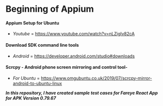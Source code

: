 # Beginning of Appium

#### Appium Setup for Ubuntu
* _Youtube_ =  https://www.youtube.com/watch?v=nLZigIv82cA

#### Download SDK command line tools
* _Android_ = https://developer.android.com/studio#downloads

#### Scrcpy - Android phone screen mirroring and control tool-
* _For Ubuntu_ = https://www.omgubuntu.co.uk/2019/07/scrcpy-mirror-android-to-ubuntu-linux



***In this repository, I have created sample test cases for Fareye React App for APK Version 0.79.67***

